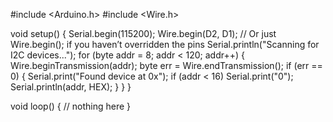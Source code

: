 #include <Arduino.h>
#include <Wire.h>

void setup() {
  Serial.begin(115200);
  Wire.begin(D2, D1);     // Or just Wire.begin(); if you haven’t overridden the pins
  Serial.println("Scanning for I2C devices...");
  for (byte addr = 8; addr < 120; addr++) {
    Wire.beginTransmission(addr);
    byte err = Wire.endTransmission();
    if (err == 0) {
      Serial.print("Found device at 0x");
      if (addr < 16) Serial.print("0");
      Serial.println(addr, HEX);
    }
  }
}

void loop() {
  // nothing here
}
